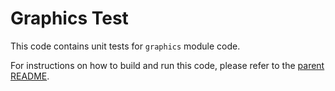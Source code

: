 # Graphics Test

This code contains unit tests for `graphics` module code.

For instructions on how to build and run this code, please refer to the [parent README](../../README.md).